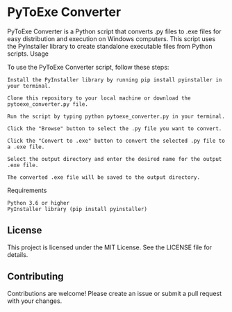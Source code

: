 # PyToExe Converter

PyToExe Converter is a Python script that converts .py files to .exe files for easy distribution and execution on Windows computers. This script uses the PyInstaller library to create standalone executable files from Python scripts.
Usage

To use the PyToExe Converter script, follow these steps:

    Install the PyInstaller library by running pip install pyinstaller in your terminal.

    Clone this repository to your local machine or download the pytoexe_converter.py file.

    Run the script by typing python pytoexe_converter.py in your terminal.

    Click the "Browse" button to select the .py file you want to convert.

    Click the "Convert to .exe" button to convert the selected .py file to a .exe file.

    Select the output directory and enter the desired name for the output .exe file.

    The converted .exe file will be saved to the output directory.

Requirements

    Python 3.6 or higher
    PyInstaller library (pip install pyinstaller)

## License

This project is licensed under the MIT License. See the LICENSE file for details.

## Contributing

Contributions are welcome! Please create an issue or submit a pull request with your changes.
